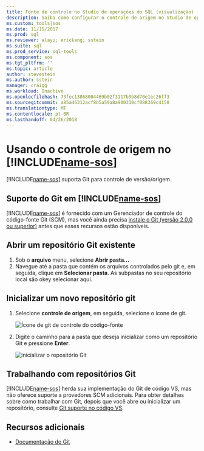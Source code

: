 ```yaml
---
title: Fonte de controle no Studio de operações do SQL (visualização) | Microsoft Docs
description: Saiba como configurar o controle de origem no Studio de operações do SQL (visualização).
ms.custom: tools|sos
ms.date: 11/15/2017
ms.prod: sql
ms.reviewer: alayu; erickang; sstein
ms.suite: sql
ms.prod_service: sql-tools
ms.component: sos
ms.tgt_pltfrm: ''
ms.topic: article
author: stevestein
ms.author: sstein
manager: craigg
ms.workload: Inactive
ms.openlocfilehash: 73fec13868004469b02f3117b9b8d70e1ec26ff3
ms.sourcegitcommit: a85a46312acf8b5a59a8a900310cf088369c4150
ms.translationtype: MT
ms.contentlocale: pt-BR
ms.lasthandoff: 04/26/2018
---
```

#  <a name="using-source-control-in-includename-sosincludesname-sos-shortmd"></a>Usando o controle de origem no [!INCLUDE[name-sos](../includes/name-sos-short.md)]

[!INCLUDE[name-sos](../includes/name-sos-short.md)] suporta Git para controle de versão/origem.


## <a name="git-support-in-includename-sosincludesname-sos-shortmd"></a>Suporte do Git em [!INCLUDE[name-sos](../includes/name-sos-short.md)]

[!INCLUDE[name-sos](../includes/name-sos-short.md)] é fornecido com um Gerenciador de controle do código-fonte Git (SCM), mas você ainda precisa [instale o Git (versão 2.0.0 ou superior)](https://git-scm.com/download) antes que esses recursos estão disponíveis. 



## <a name="open-an-existing-git-repository"></a>Abrir um repositório Git existente

1. Sob o **arquivo** menu, selecione **Abrir pasta...**
2. Navegue até a pasta que contém os arquivos controlados pelo git e, em seguida, clique em **Selecionar pasta**. As subpastas no seu repositório local são okey selecionar aqui.


## <a name="initialize-a-new-git-repository"></a>Inicializar um novo repositório git

1. Selecione **controle de origem**, em seguida, selecione o ícone de git.

   ![Ícone de git de controle do código-fonte](media/source-control/source-control.png)

1. Digite o caminho para a pasta que deseja inicializar como um repositório Git e pressione **Enter**.

   ![inicializar o repositório Git](media/source-control/initialize-git-repository.png)

## <a name="working-with-git-repositories"></a>Trabalhando com repositórios Git

[!INCLUDE[name-sos](../includes/name-sos-short.md)] herda sua implementação do Git de código VS, mas não oferece suporte a provedores SCM adicionais. Para obter detalhes sobre como trabalhar com Git, depois que você abre ou inicializar um repositório, consulte [Git suporte no código VS](https://code.visualstudio.com/docs/editor/versioncontrol#_git-support).


## <a name="additional-resources"></a>Recursos adicionais
- [Documentação do Git](https://git-scm.com/documentation)
